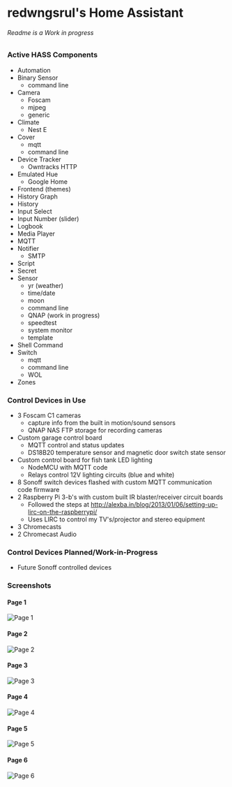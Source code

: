 # redwngsrul's Home Assistant
###### Readme is a Work in progress


### Active HASS Components
- Automation
- Binary Sensor
  - command line
- Camera
  - Foscam
  - mjpeg
  - generic
- Climate
  - Nest E
- Cover
  - mqtt
  - command line
- Device Tracker
  - Owntracks HTTP
- Emulated Hue
  - Google Home
- Frontend (themes)
- History Graph
- History
- Input Select
- Input Number (slider)
- Logbook
- Media Player
- MQTT
- Notifier
  - SMTP
- Script
- Secret
- Sensor
  - yr (weather)
  - time/date
  - moon
  - command line
  - QNAP (work in progress)
  - speedtest
  - system monitor
  - template
- Shell Command
- Switch
  - mqtt
  - command line
  - WOL
- Zones

### Control Devices in Use
- 3 Foscam C1 cameras
  - capture info from the built in motion/sound sensors
  - QNAP NAS FTP storage for recording cameras
- Custom garage control board
  - MQTT control and status updates
  - DS18B20 temperature sensor and magnetic door switch state sensor
- Custom control board for fish tank LED lighting
  - NodeMCU with MQTT code
  - Relays control 12V lighting circuits (blue and white)
- 8 Sonoff switch devices flashed with custom MQTT communication code firmware
- 2 Raspberry Pi 3-b's with custom built IR blaster/receiver circuit boards
  - Followed the steps at http://alexba.in/blog/2013/01/06/setting-up-lirc-on-the-raspberrypi/
  - Uses LIRC to control my TV's/projector and stereo equipment
- 3 Chromecasts
- 2 Chromecast Audio


### Control Devices Planned/Work-in-Progress
- Future Sonoff controlled devices

### Screenshots
#### Page 1
![Page 1](https://user-images.githubusercontent.com/33060660/32631062-05c3ffca-c56d-11e7-8ce0-6c9728361042.JPG)
#### Page 2
![Page 2](https://user-images.githubusercontent.com/33060660/32374168-f275b9a8-c072-11e7-9f4b-ca9794b1c7c9.JPG)
#### Page 3
![Page 3](https://user-images.githubusercontent.com/33060660/32372038-9b11b47c-c069-11e7-843b-d413280d54cc.JPG)
#### Page 4
![Page 4](https://user-images.githubusercontent.com/33060660/32631270-af4622f8-c56d-11e7-97f5-1cc44699aa33.JPG)
#### Page 5
![Page 5](https://user-images.githubusercontent.com/33060660/32372041-9c7f7074-c069-11e7-8db2-32776dea2231.JPG)
#### Page 6
![Page 6](https://user-images.githubusercontent.com/33060660/32372043-9d3bc7a6-c069-11e7-862f-0fe86735aa5a.JPG)